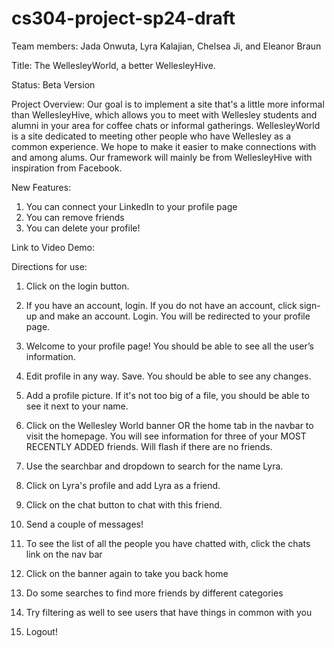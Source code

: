 # cs304-project-sp24-draft

Team members: Jada Onwuta, Lyra Kalajian, Chelsea Ji, and Eleanor Braun

Title: The WellesleyWorld, a better WellesleyHive.

Status: Beta Version

Project Overview: Our goal is to implement a site that's a little more informal than WellesleyHive, which allows you to meet with Wellesley students and alumni in your area for coffee chats or informal gatherings. WellesleyWorld is a site dedicated to meeting other people who have Wellesley as a common experience. We hope to make it easier to make connections with and among alums. Our framework will mainly be from WellesleyHive with inspiration from Facebook. 

New Features: 
1. You can connect your LinkedIn to your profile page
2. You can remove friends
3. You can delete your profile!


Link to Video Demo: 

Directions for use:

1. Click on the login button.

2. If you have an account, login. If you do not have an account, click sign-up and make an account. Login. You will be redirected to your profile page.

3. Welcome to your profile page! You should be able to see all the user’s information. 

4. Edit profile in any way. Save. You should be able to see any changes. 

5. Add a profile picture. If it's not too big of a file, you should be able to see it next to your name.

6. Click on the Wellesley World banner OR the home tab in the navbar to visit the homepage. You will see information for three of your MOST RECENTLY ADDED friends. Will flash if there are no friends.

7. Use the searchbar and dropdown to search for the name Lyra.

8. Click on Lyra's profile and add Lyra as a friend.

9. Click on the chat button to chat with this friend.

10. Send a couple of messages!

11. To see the list of all the people you have chatted with, click the chats link on the nav bar

12. Click on the banner again to take you back home

13. Do some searches to find more friends by different categories

14. Try filtering as well to see users that have things in common with you

15. Logout!



